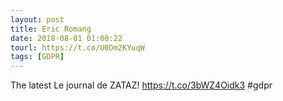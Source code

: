```yaml
---
layout: post
title: Eric Romang
date: 2018-08-01 01:00:22
tourl: https://t.co/U0Dm2KYuqW
tags: [GDPR]
---
```

The latest Le journal de ZATAZ! https://t.co/3bWZ4Oidk3 #gdpr